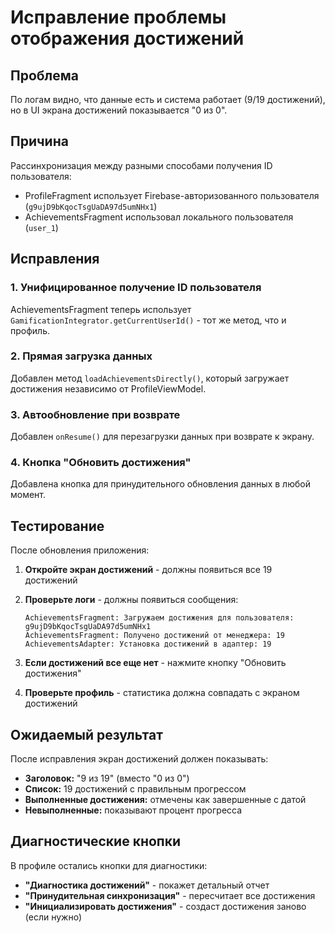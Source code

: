 # Исправление проблемы отображения достижений

## Проблема
По логам видно, что данные есть и система работает (9/19 достижений), но в UI экрана достижений показывается "0 из 0".

## Причина
Рассинхронизация между разными способами получения ID пользователя:
- ProfileFragment использует Firebase-авторизованного пользователя (`g9ujD9bKqocTsgUaDA97d5umNHx1`)
- AchievementsFragment использовал локального пользователя (`user_1`)

## Исправления

### 1. Унифицированное получение ID пользователя
AchievementsFragment теперь использует `GamificationIntegrator.getCurrentUserId()` - тот же метод, что и профиль.

### 2. Прямая загрузка данных
Добавлен метод `loadAchievementsDirectly()`, который загружает достижения независимо от ProfileViewModel.

### 3. Автообновление при возврате
Добавлен `onResume()` для перезагрузки данных при возврате к экрану.

### 4. Кнопка "Обновить достижения"
Добавлена кнопка для принудительного обновления данных в любой момент.

## Тестирование

После обновления приложения:

1. **Откройте экран достижений** - должны появиться все 19 достижений
2. **Проверьте логи** - должны появиться сообщения:
   ```
   AchievementsFragment: Загружаем достижения для пользователя: g9ujD9bKqocTsgUaDA97d5umNHx1
   AchievementsFragment: Получено достижений от менеджера: 19
   AchievementsAdapter: Установка достижений в адаптер: 19
   ```

3. **Если достижений все еще нет** - нажмите кнопку "Обновить достижения"

4. **Проверьте профиль** - статистика должна совпадать с экраном достижений

## Ожидаемый результат

После исправления экран достижений должен показывать:
- **Заголовок:** "9 из 19" (вместо "0 из 0")
- **Список:** 19 достижений с правильным прогрессом
- **Выполненные достижения:** отмечены как завершенные с датой
- **Невыполненные:** показывают процент прогресса

## Диагностические кнопки

В профиле остались кнопки для диагностики:
- **"Диагностика достижений"** - покажет детальный отчет
- **"Принудительная синхронизация"** - пересчитает все достижения
- **"Инициализировать достижения"** - создаст достижения заново (если нужно)
